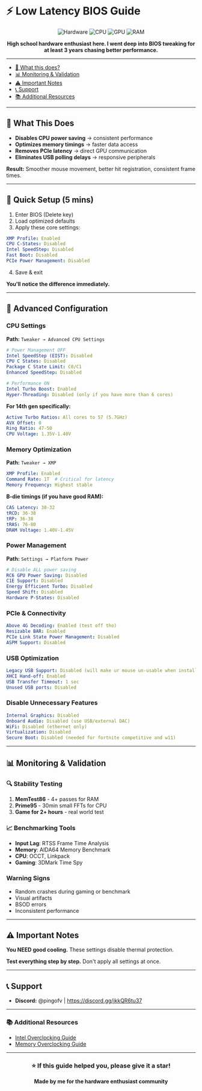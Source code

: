 # ⚡ Low Latency BIOS Guide

<div align="center">

![Hardware](https://img.shields.io/badge/Hardware-Z690_UD-blue?style=for-the-badge)
![CPU](https://img.shields.io/badge/CPU-i9_14900KF-red?style=for-the-badge)
![GPU](https://img.shields.io/badge/GPU-RTX_3070_Ti-green?style=for-the-badge)
![RAM](https://img.shields.io/badge/RAM-32GB_B--die-orange?style=for-the-badge)

**High school hardware enthusiast here. I went deep into BIOS tweaking for at least 3 years chasing better performance.**

</div>

---

- [🎯 What this does? ](#-what-this-does)
- [📊 Monitoring & Validation](#-monitoring--validation)
- [⚠️ Important Notes](#-important-notes)
- [📞 Support](#-support)
- [📚 Additional Resources](#-additional-resources)
---

## 🎯 What This Does

- **Disables CPU power saving** → consistent performance
- **Optimizes memory timings** → faster data access  
- **Removes PCIe latency** → direct GPU communication
- **Eliminates USB polling delays** → responsive peripherals

**Result:** Smoother mouse movement, better hit registration, consistent frame times.

---

## 🚀 Quick Setup (5 mins)

1. Enter BIOS (Delete key)
2. Load optimized defaults
3. Apply these core settings:

```yaml
XMP Profile: Enabled
CPU C-States: Disabled  
Intel SpeedStep: Disabled
Fast Boot: Disabled
PCIe Power Management: Disabled
```

4. Save & exit

**You'll notice the difference immediately.**

---

## 🔧 Advanced Configuration

### CPU Settings
**Path:** `Tweaker → Advanced CPU Settings`

```yaml
# Power Management OFF
Intel SpeedStep (EIST): Disabled
CPU C States: Disabled
Package C State Limit: C0/C1
Enhanced SpeedStep: Disabled

# Performance ON  
Intel Turbo Boost: Enabled
Hyper-Threading: Disabled (only if you have more than 6 cores)
```

**For 14th gen specifically:**
```yaml
Active Turbo Ratios: All cores to 57 (5.7GHz)
AVX Offset: 0
Ring Ratio: 47-50
CPU Voltage: 1.35V-1.40V
```

### Memory Optimization
**Path:** `Tweaker → XMP`

```yaml
XMP Profile: Enabled
Command Rate: 1T  # Critical for latency
Memory Frequency: Highest stable
```

**B-die timings (if you have good RAM):**
```yaml
CAS Latency: 30-32
tRCD: 36-38
tRP: 36-38  
tRAS: 76-80
DRAM Voltage: 1.40V-1.45V
```

### Power Management
**Path:** `Settings → Platform Power`

```yaml
# Disable ALL power saving
RC6 GPU Power Saving: Disabled
C1E Support: Disabled
Energy Efficient Turbo: Disabled
Speed Shift: Disabled
Hardware P-States: Disabled
```

### PCIe & Connectivity
```yaml
Above 4G Decoding: Enabled (test off tho)
Resizable BAR: Enabled  
PCIe Link State Power Management: Disabled
ASPM Support: Disabled
```

### USB Optimization
```yaml
Legacy USB Support: Disabled (will make ur mouse un-usable when installing a new windows through windows (windows media creation tool)
XHCI Hand-off: Enabled
USB Transfer Timeout: 1 sec
Unused USB ports: Disabled
```

### Disable Unnecessary Features
```yaml
Internal Graphics: Disabled
Onboard Audio: Disabled (use USB/external DAC)
WiFi: Disabled (ethernet only)
Virtualization: Disabled
Secure Boot: Disabled (needed for fortnite competitive and w11)
```

---

## 📊 Monitoring & Validation

### 🔍 Stability Testing
1. **MemTest86** - 4+ passes for RAM
2. **Prime95** - 30min small FFTs for CPU
3. **Game for 2+ hours** - real world test

### 📈 Benchmarking Tools
- **Input Lag**: RTSS Frame Time Analysis
- **Memory**: AIDA64 Memory Benchmark  
- **CPU**: OCCT, Linkpack
- **Gaming**: 3DMark Time Spy

### Warning Signs
- Random crashes during gaming or benchmark
- Visual artifacts
- BSOD errors
- Inconsistent performance

---

## ⚠️ Important Notes

**You NEED good cooling.** These settings disable thermal protection.

**Test everything step by step.** Don't apply all settings at once.

---

## 📞 Support

- **Discord:** @pingofv | https://discord.gg/jkkQR6tu37

---

### 📚 Additional Resources
- [Intel Overclocking Guide](https://www.intel.com/content/www/us/en/gaming/overclocking-intel-processors.html)
- [Memory Overclocking Guide](https://github.com/integralfx/MemTestHelper)

---

<div align="center">

### ⭐ If this guide helped you, please give it a star!

**Made by me for the hardware enthusiast community**

</div>
